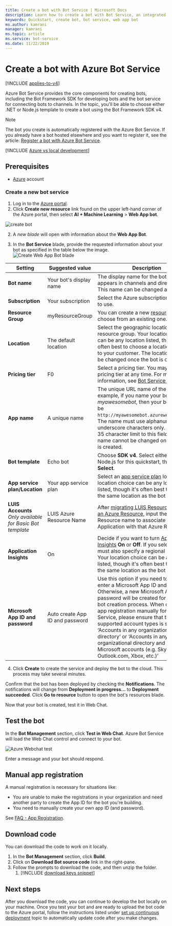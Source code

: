 ```yaml
---
title: Create a bot with Bot Service | Microsoft Docs
description: Learn how to create a bot with Bot Service, an integrated, dedicated bot development environment.
keywords: Quickstart, create bot, bot service, web app bot
ms.author: kamrani
manager: kamrani
ms.topic: article
ms.service: bot-service
ms.date: 11/22/2019
---
```


# Create a bot with Azure Bot Service

[!INCLUDE [applies-to-v4](../includes/applies-to.md)]

Azure Bot Service provides the core components for creating bots, including the Bot Framework SDK for developing bots and the bot service for connecting bots to channels. In the topic, you'll be able to choose either .NET or Node.js template to create a bot using the Bot Framework SDK v4.

>[!NOTE] 
> The bot you create is automatically registered with the Azure Bot Service. If you already have a bot hosted elsewhere and you want to register it, see the article: [Register a bot with Azure Bot Service](../bot-service-quickstart-registration.md).

[!INCLUDE [Azure vs local development](~/includes/snippet-quickstart-paths.md)]

## Prerequisites

- [Azure](https://portal.azure.com) account

### Create a new bot service

1. Log in to the [Azure portal](https://portal.azure.com/).
1. Click **Create new resource** link found on the upper left-hand corner of the Azure portal, then select **AI + Machine Learning** > **Web App bot**. 

![create bot](../media/azure-bot-quickstarts/abs-create-blade.png)

2. A *new blade* will open with information about the **Web App Bot**.  

3. In the **Bot Service** blade, provide the requested information about your bot as specified in the table below the image.  <br/>
 ![Create Web App Bot blade](../media/azure-bot-quickstarts/sdk-create-bot-service-blade.png)

 | Setting | Suggested value | Description |
 | ---- | ---- | ---- |
 | **Bot name** | Your bot's display name | The display name for the bot that appears in channels and directories. This name can be changed at anytime. |
 | **Subscription** | Your subscription | Select the Azure subscription you want to use. |
 | **Resource Group** | myResourceGroup | You can create a new [resource group](/azure/azure-resource-manager/resource-group-overview#resource-groups) or choose from an existing one. |
 | **Location** | The default location | Select the geographic location for your resource group. Your location choice can be any location listed, though it's often best to choose a location closest to your customer. The location cannot be changed once the bot is created. |
 | **Pricing tier** | F0 | Select a pricing tier. You may update the pricing tier at any time. For more information, see [Bot Service pricing](https://azure.microsoft.com/pricing/details/bot-service/). |
 | **App name** | A unique name | The unique URL name of the bot. For example, if you name your bot *myawesomebot*, then your bot's URL will be `http://myawesomebot.azurewebsites.net`. The name must use alphanumeric and underscore characters only. There is a 35 character limit to this field. The App name cannot be changed once the bot is created. |
 | **Bot template** | Echo bot | Choose **SDK v4**. Select either C# or Node.js for this quickstart, then click **Select**.  
 | **App service plan/Location** | Your app service plan  | Select an [app service plan](https://azure.microsoft.com/pricing/details/app-service/plans/) location. Your location choice can be any location listed, though it's often best to choose the same location as the bot service. |
 | **LUIS Accounts** _Only available for Basic Bot template_ | LUIS Azure Resource Name | After [migrating LUIS Resources over to an Azure Resource](https://docs.microsoft.com/azure/cognitive-services/luis/luis-migration-authoring), input the Azure Resource name to associate this LUIS Application with that Azure Resource. 
 | **Application Insights** | On | Decide if you want to turn [Application Insights](/bot-framework/bot-service-manage-analytics) **On** or **Off**. If you select **On**, you must also specify a regional location. Your location choice can be any location listed, though it's often best to choose the same location as the bot service. |
 | **Microsoft App ID and password** | Auto create App ID and password | Use this option if you need to manually enter a Microsoft App ID and password. Otherwise, a new Microsoft App ID and password will be created for you in the bot creation process. When creating an app registration manually for the Bot Service, please ensure that the supported account types is set to ‘Accounts in any organizational directory’ or ‘Accounts in any organizational directory and personal Microsoft accounts (e.g. Skype, Outlook.com, Xbox, etc.)’ |

4. Click **Create** to create the service and deploy the bot to the cloud. This process may take several minutes.

Confirm that the bot has been deployed by checking the **Notifications**. The notifications will change from **Deployment in progress...** to **Deployment succeeded**. Click **Go to resource** button to open the bot's resources blade.

Now that your bot is created, test it in Web Chat.

## Test the bot
In the **Bot Management** section, click **Test in Web Chat**. Azure Bot Service will load the Web Chat control and connect to your bot. 

![Azure Webchat test](../media/azure-bot-quickstarts/azure-webchat-test.png)

Enter a message and your bot should respond.

## Manual app registration

A manual registration is necessary for situations like:

- You are unable to make the registrations in your organization and need another party to create the App ID for the bot you're building.
- You need to manually create your own app ID (and password).

See [FAQ - App Registration](../bot-service-resources-bot-framework-faq.md#app-registration).


## Download code
You can download the code to work on it locally. 
1. In the **Bot Management** section, click **Build**. 
1. Click on **Download Bot source code** link in the right-pane. 
1. Follow the prompts to download the code, and then unzip the folder.
    1. [!INCLUDE [download keys snippet](../includes/snippet-abs-key-download.md)]

## Next steps
After you download the code, you can continue to develop the bot locally on your machine. Once you test your bot and are ready to upload the bot code to the Azure portal, follow the instructions listed under [set up continuous deployment](../bot-service-build-continuous-deployment.md) topic to automatically update code after you make changes.
